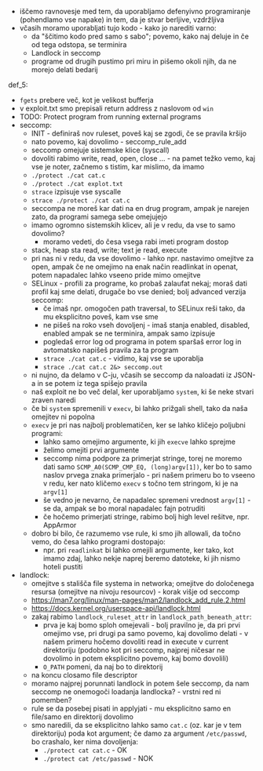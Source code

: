 - iščemo ravnovesje med tem, da uporabljamo defenyivno programiranje (pohendlamo vse napake) in tem, da je stvar berljive, vzdržljiva
- včasih moramo uporabljati tujo kodo - kako jo narediti varno:
	- da "ščitimo kodo pred samo s sabo"; povemo, kako naj deluje in če od tega odstopa, se terminira
	- Landlock in seccomp
	- programe od drugih pustimo pri miru in pišemo okoli njih, da ne morejo delati bedarij

def_5:
- `fgets` prebere več, kot je velikost bufferja
- v exploit.txt smo prepisali return address z naslovom od `win`
- TODO: Protect program from running external programs
- seccomp:
	- INIT - definiraš nov ruleset, poveš kaj se zgodi, če se pravila kršijo
	- nato povemo, kaj dovolimo - seccomp_rule_add
	- seccomp omejuje sistemske klice (syscall)
	- dovoliti rabimo write, read, open, close ... - na pamet težko vemo, kaj vse je noter, začnemo s tistim, kar mislimo, da imamo
	- `./protect ./cat cat.c`
	- `./protect ./cat explot.txt`
	- `strace` izpisuje vse syscalle
	- `strace ./protect ./cat cat.c`
	- seccompa ne moreš kar dati na en drug program, ampak je narejen zato, da programi samega sebe omejujejo
	- imamo ogromno sistemskih klicev, ali je v redu, da vse to samo dovolimo?
		- moramo vedeti, do česa vsega rabi imeti program dostop
	- stack, heap sta read, write; text je read, execute
	- pri nas ni v redu, da vse dovolimo - lahko npr. nastavimo omejitve za open, ampak če ne omejimo na enak način readlinkat in openat, potem napadalec lahko vseeno pride mimo omejitve
	- SELinux - profili za programe, ko probaš zalaufat nekaj; moraš dati profil kaj sme delati, drugače bo vse denied; bolj advanced verzija seccomp:
		- če imaš npr. omogočen path traversal, to SELinux reši tako, da mu eksplicitno poveš, kam vse sme
		- ne pišeš na roko vseh dovoljenj - imaš stanja enabled, disabled, enabled ampak se ne terminira, ampak samo izpisuje
		- pogledaš error log od programa in potem sparšaš error log in avtomatsko napišeš pravila za ta program
		- `strace ./cat cat.c` - vidimo, kaj vse se uporablja
		- `strace ./cat cat.c 2&> seccomp.out`
	- ni nujno, da delamo v C-ju, včasih se seccomp da naloadati iz JSON-a in se potem iz tega spišejo pravila
	- naš exploit ne bo več delal, ker uporabljamo `system`, ki še neke stvari zraven naredi
	- če bi `system` spremenili v `execv`, bi lahko prižgali shell, tako da naša omejitev ni popolna
	- `execv` je pri nas najbolj problematičen, ker se lahko kličejo poljubni programi:
		- lahko samo omejimo argumente, ki jih `execve` lahko sprejme
		- želimo omejiti prvi argumente
		- seccomp nima podpore za primerjat stringe, torej ne moremo dati samo `SCMP_A0(SCMP_CMP_EQ, (long)argv[1])`, ker bo to samo naslov prvega znaka primerjalo - pri našem primeru bo to vseeno v redu, ker nato kličemo `execv` s točno tem stringom, ki je na `argv[1]`
		- še vedno je nevarno, če napadalec spremeni vrednost `argv[1]` - se da, ampak se bo moral napadalec fajn potruditi
		- če hočemo primerjati stringe, rabimo bolj high level rešitve, npr. AppArmor
	- dobro bi bilo, če razumemo vse rule, ki smo jih allowali, da točno vemo, do česa lahko programi dostopajo:
		- npr. pri `readlinkat` bi lahko omejili argumente, ker tako, kot imamo zdaj, lahko nekje naprej beremo datoteke, ki jih nismo hoteli pustiti
- landlock:
	- omejitve s stališča file systema in networka; omejitve do določenega resursa (omejitve na nivoju resourcov) - korak višje od seccomp
	- https://man7.org/linux/man-pages/man2/landlock_add_rule.2.html
	- https://docs.kernel.org/userspace-api/landlock.html
	- zakaj rabimo `landlock_ruleset_attr` in `landlock_path_beneath_attr`:
		- prva je kaj bomo sploh omejevali - bolj pravilno je, da pri prvi omejimo vse, pri drugi pa samo povemo, kaj dovolimo delati - v našem primeru hočemo dovoliti read in execute v current direktoriju (podobno kot pri seccomp, najprej ničesar ne dovolimo in potem eksplicitno povemo, kaj bomo dovolili)
		- `O_PATH` pomeni, da naj bo to direktorij
	- na koncu closamo file descriptor
	- moramo najprej porunnati landlock in potem šele seccomp, da nam seccomp ne onemogoči loadanja landlocka? - vrstni red ni pomemben?
	- rule se da posebej pisati in applyjati - mu eksplicitno samo en file/samo en direktorij dovolimo
	- smo naredili, da se eksplicitno lahko samo `cat.c` (oz. kar je v tem direktoriju) poda kot argument; če damo za argument `/etc/passwd`, bo crashalo, ker nima dovoljenja:
		- `./protect cat cat.c` - OK
		- `./protect cat /etc/passwd` - NOK